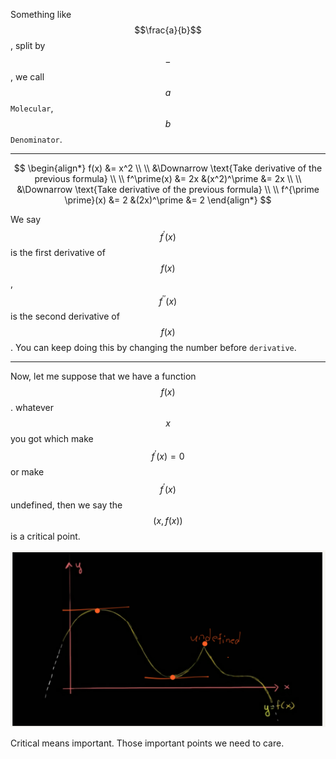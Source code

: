 Something like $$\frac{a}{b}$$, split by $$-$$, we call $$a$$ `Molecular`, $$b$$ `Denominator`.
___

$$
\begin{align*}
f(x) &= x^2    
\\ \\ 
&\Downarrow \text{Take derivative of the previous formula} 
\\ \\
f^\prime(x) &= 2x    &(x^2)^\prime &= 2x
\\ \\
&\Downarrow \text{Take derivative of the previous formula}
\\ \\
f^{\prime \prime}(x) &= 2    &(2x)^\prime &= 2
\end{align*}
$$

We say $$f^\prime(x)$$ is the first derivative of $$f(x)$$, $$f^{\prime \prime}(x)$$ is the second derivative of $$f(x)$$. You can keep doing this by changing the number before `derivative`.
___

Now, let me suppose that we have a function $$f(x)$$. whatever $$x$$ you got which make $$f^\prime(x) = 0$$ or make $$f^\prime(x)$$ undefined, then we say the $$(x, f(x))$$ is a critical point.

![](/assets/critical_point.png)

Critical means important. Those important points we need to care.